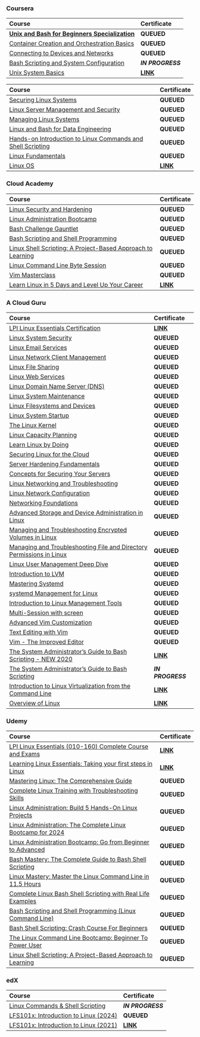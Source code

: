 ### Coursera

<div align="justify">

| Course | Certificate |
| :----- | :----- |
| [**Unix and Bash for Beginners Specialization**](https://www.coursera.org/specializations/unix-and-bash-for-beginners) | **QUEUED** |
| [Container Creation and Orchestration Basics](https://www.coursera.org/learn/codio-container-creation-and-orchestration-basics?specialization=unix-and-bash-for-beginners) | **QUEUED** |
| [Connecting to Devices and Networks](https://www.coursera.org/learn/codio-connecting-to-devices-and-networks?specialization=unix-and-bash-for-beginners) | **QUEUED** |
| [Bash Scripting and System Configuration](https://www.coursera.org/learn/codio-bash-scripting-and-system-configuration?specialization=unix-and-bash-for-beginners) | **_IN PROGRESS_** |
| [Unix System Basics](https://www.coursera.org/learn/codio-unix-system-basics?specialization=unix-and-bash-for-beginners) | [**LINK**](https://storage.googleapis.com/current-certs/01-01-coursera/unix-and-bash-for-beginners-specialization/unix-system-basics.pdf) |

</div>

<div align="justify">

| Course | Certificate |
| :----- | :----- |
| [Securing Linux Systems](https://www.coursera.org/learn/securing-linux-systems) | **QUEUED** |
| [Linux Server Management and Security](https://www.coursera.org/learn/linux-server-management-security) | **QUEUED** |
| [Managing Linux Systems](https://www.coursera.org/learn/managing-linux-systems) | **QUEUED** |
| [Linux and Bash for Data Engineering](https://www.coursera.org/learn/linux-and-bash-for-data-engineering-duke) | **QUEUED** |
| [Hands-on Introduction to Linux Commands and Shell Scripting](https://www.coursera.org/learn/hands-on-introduction-to-linux-commands-and-shell-scripting) | **QUEUED** |
| [Linux Fundamentals](https://www.coursera.org/learn/linux-fundamentals) | **QUEUED** |
| [Linux OS](https://www.coursera.org/learn/illinois-tech-linux-os) | [**LINK**](https://storage.googleapis.com/current-certs/01-01-coursera/linux-os.pdf) |

</div>

### Cloud Academy

<div align="justify">

| Course | Certificate |
| :----- | :----- |
| [Linux Security and Hardening](https://cloudacademy.com/learning-paths/linux-security-and-hardening-3023/) | **QUEUED** |
| [Linux Administration Bootcamp](https://cloudacademy.com/learning-paths/linux-administration-bootcamp-3015/) | **QUEUED** |
| [Bash Challenge Gauntlet](https://cloudacademy.com/learning-paths/bash-challenge-gauntlet-7280/) | **QUEUED** |
| [Bash Scripting and Shell Programming](https://cloudacademy.com/learning-paths/bash-scripting-and-shell-programming-3021/) | **QUEUED** |
| [Linux Shell Scripting: A Project-Based Approach to Learning](https://cloudacademy.com/learning-paths/linux-shell-scripting-3094/) | **QUEUED** |
| [Linux Command Line Byte Session](https://cloudacademy.com/learning-paths/linux-command-line-byte-session-273/) | **QUEUED** |
| [Vim Masterclass](https://cloudacademy.com/learning-paths/vim-masterclass-3024/) | **QUEUED** |
| [Learn Linux in 5 Days and Level Up Your Career](https://cloudacademy.com/learning-paths/learn-linux-in-5-days-3022/) | [**LINK**](https://storage.googleapis.com/course-certs/03-01-linux/02-02-cloud-academy/learn-linux-in-5-days-and-level-up-your-career.pdf) |

</div>

### A Cloud Guru

<div align="justify">

| Course | Certificate |
| :----- | :----- |
| [LPI Linux Essentials Certification](https://www.pluralsight.com/cloud-guru/courses/lpi-linux-essentials-certification) | [**LINK**](https://storage.googleapis.com/course-certs/03-01-linux/02-03-a-cloud-guru/lpi-linux-essentials-certification.pdf) |
| [Linux System Security](https://www.pluralsight.com/cloud-guru/courses/linux-system-security) | **QUEUED** |
| [Linux Email Services](https://www.pluralsight.com/cloud-guru/courses/linux-email-services) | **QUEUED** |
| [Linux Network Client Management](https://www.pluralsight.com/cloud-guru/courses/linux-network-client-management) | **QUEUED** |
| [Linux File Sharing](https://www.pluralsight.com/cloud-guru/courses/linux-file-sharing) | **QUEUED** |
| [Linux Web Services](https://www.pluralsight.com/cloud-guru/courses/linux-web-services) | **QUEUED** |
| [Linux Domain Name Server (DNS)](https://www.pluralsight.com/cloud-guru/courses/linux-domain-name-server-dns) | **QUEUED** |
| [Linux System Maintenance](https://www.pluralsight.com/cloud-guru/courses/linux-system-maintenance) | **QUEUED** |
| [Linux Filesystems and Devices](https://www.pluralsight.com/cloud-guru/courses/linux-filesystems-and-devices) | **QUEUED** |
| [Linux System Startup](https://www.pluralsight.com/cloud-guru/courses/linux-system-startup) | **QUEUED** |
| [The Linux Kernel](https://www.pluralsight.com/cloud-guru/courses/the-linux-kernel) | **QUEUED** |
| [Linux Capacity Planning](https://www.pluralsight.com/cloud-guru/courses/linux-capacity-planning) | **QUEUED** |
| [Learn Linux by Doing](https://www.pluralsight.com/cloud-guru/courses/learn-linux-by-doing) | **QUEUED** |
| [Securing Linux for the Cloud](https://www.pluralsight.com/cloud-guru/courses/securing-linux-for-the-cloud) | **QUEUED** |
| [Server Hardening Fundamentals](https://www.pluralsight.com/cloud-guru/courses/server-hardening-fundamentals) | **QUEUED** |
| [Concepts for Securing Your Servers](https://www.pluralsight.com/cloud-guru/courses/concepts-for-securing-your-servers) | **QUEUED** |
| [Linux Networking and Troubleshooting](https://www.pluralsight.com/cloud-guru/courses/linux-networking-and-troubleshooting) | **QUEUED** |
| [Linux Network Configuration](https://www.pluralsight.com/cloud-guru/courses/linux-network-configuration) | **QUEUED** |
| [Networking Foundations](https://www.pluralsight.com/cloud-guru/courses/networking-foundations) | **QUEUED** |
| [Advanced Storage and Device Administration in Linux](https://www.pluralsight.com/cloud-guru/courses/advanced-storage-and-device-administration-in-linux) | **QUEUED** |
| [Managing and Troubleshooting Encrypted Volumes in Linux](https://www.pluralsight.com/cloud-guru/courses/managing-and-troubleshooting-encrypted-volumes-in-linux) | **QUEUED** |
| [Managing and Troubleshooting File and Directory Permissions in Linux](https://www.pluralsight.com/cloud-guru/courses/managing-and-troubleshooting-file-and-directory-permissions-in-linux) | **QUEUED** |
| [Linux User Management Deep Dive](https://www.pluralsight.com/cloud-guru/courses/linux-user-management-deep-dive) | **QUEUED** |
| [Introduction to LVM](https://www.pluralsight.com/cloud-guru/courses/introduction-to-lvm) | **QUEUED** |
| [Mastering Systemd](https://www.pluralsight.com/cloud-guru/courses/mastering-systemd) | **QUEUED** |
| [systemd Management for Linux](https://www.pluralsight.com/cloud-guru/courses/systemd-management-for-linux) | **QUEUED** |
| [Introduction to Linux Management Tools](https://www.pluralsight.com/cloud-guru/courses/introduction-to-linux-management-tools) | **QUEUED** |
| [Multi-Session with screen](https://www.pluralsight.com/cloud-guru/courses/multi-session-with-screen) | **QUEUED** |
| [Advanced Vim Customization](https://www.pluralsight.com/cloud-guru/courses/advanced-vim-customization) | **QUEUED** |
| [Text Editing with Vim](https://www.pluralsight.com/cloud-guru/courses/text-editing-with-vim) | **QUEUED** |
| [Vim - The Improved Editor](https://www.pluralsight.com/cloud-guru/courses/vim-the-improved-editor) | **QUEUED** |
| [The System Administrator’s Guide to Bash Scripting - NEW 2020](https://www.pluralsight.com/cloud-guru/courses/the-system-administrators-guide-to-bash-scripting-new-2020) | [**LINK**](https://storage.googleapis.com/course-certs/03-01-linux/02-03-a-cloud-guru/the-system-administrators-guide-to-bash-Scripting-new-2020.pdf) |
| [The System Administrator’s Guide to Bash Scripting](https://www.pluralsight.com/cloud-guru/courses/the-system-administrators-guide-to-bash-scripting-new-2020) | **_IN PROGRESS_** |
| [Introduction to Linux Virtualization from the Command Line](https://www.pluralsight.com/cloud-guru/courses/introduction-to-linux-virtualization-from-the-command-line) | [**LINK**](https://storage.googleapis.com/course-certs/03-01-linux/02-03-a-cloud-guru/introduction-to-linux-virtualization-from-the-command-line.pdf) |
| [Overview of Linux](https://www.pluralsight.com/cloud-guru/courses/overview-of-linux) | [**LINK**](https://storage.googleapis.com/course-certs/03-01-linux/02-03-a-cloud-guru/overview-of-linux.pdf) |

</div>

### Udemy

<div align="justify">

| Course | Certificate |
| :----- | :----- |
| [LPI Linux Essentials (010-160) Complete Course and Exams](https://www.udemy.com/course/linux-essentials-010/) | [**LINK**](https://storage.googleapis.com/course-certs/03-01-linux/02-04-udemy/lpi-linux-essentials-010-160-complete-course-and-exams.pdf) |
| [Learning Linux Essentials: Taking your first steps in Linux](https://www.udemy.com/course/learning-linux-essentials-taking-your-first-steps-in-linux/) | [**LINK**](https://storage.googleapis.com/course-certs/03-01-linux/02-04-udemy/learning-linux-essentials-taking-your-first-steps-in-linux.pdf) |
| [Mastering Linux: The Comprehensive Guide](https://www.udemy.com/course/mastering-linux/) | **QUEUED** |
| [Complete Linux Training with Troubleshooting Skills](https://www.udemy.com/course/red-hat-linux-administration-advance-level-troubleshooting/) | **QUEUED** |
| [Linux Administration: Build 5 Hands-On Linux Projects](https://www.udemy.com/course/linux-administration-build-hands-on-linux-projects/) | **QUEUED** |
| [Linux Administration: The Complete Linux Bootcamp for 2024](https://www.udemy.com/course/master-linux-administration/) | **QUEUED** |
| [Linux Administration Bootcamp: Go from Beginner to Advanced](https://www.udemy.com/course/linux-administration-bootcamp/) | **QUEUED** |
| [Bash Mastery: The Complete Guide to Bash Shell Scripting](https://www.udemy.com/course/bash-mastery/) | **QUEUED** |
| [Linux Mastery: Master the Linux Command Line in 11.5 Hours](https://www.udemy.com/course/linux-mastery/) | **QUEUED** |
| [Complete Linux Bash Shell Scripting with Real Life Examples](https://www.udemy.com/course/linux-bash-shell-scripting-through-real-life-examples/) | **QUEUED** |
| [Bash Scripting and Shell Programming (Linux Command Line)](https://www.udemy.com/course/bash-scripting/) | **QUEUED** |
| [Bash Shell Scripting: Crash Course For Beginners](https://www.udemy.com/course/bash-shell-scripting-crash-course-for-beginners/) | **QUEUED** |
| [The Linux Command Line Bootcamp: Beginner To Power User](https://www.udemy.com/course/the-linux-command-line-bootcamp/) | **QUEUED** |
| [Linux Shell Scripting: A Project-Based Approach to Learning](https://www.udemy.com/course/linux-shell-scripting-projects/) | **QUEUED** |

</div>

### edX

<div align="justify">

| Course | Certificate |
| :----- | :----- |
| [Linux Commands & Shell Scripting](https://www.edx.org/learn/linux/ibm-linux-commands-shell-scripting) | **_IN PROGRESS_** |
| [LFS101x: Introduction to Linux (2024)](https://www.edx.org/learn/linux/the-linux-foundation-introduction-to-linux) | **QUEUED** |
| [LFS101x: Introduction to Linux (2021)](https://www.edx.org/learn/linux/the-linux-foundation-introduction-to-linux) | [**LINK**](https://storage.googleapis.com/course-certs/03-01-linux/02-05-edx/lfs101x-introduction-to-linux.pdf) |

</div>